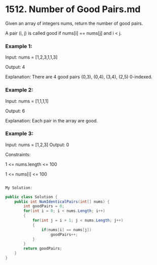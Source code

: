 # 1512. Number of Good Pairs.md
Given an array of integers nums, return the number of good pairs.

A pair (i, j) is called good if nums[i] == nums[j] and i < j.

 

### Example 1:

Input: nums = [1,2,3,1,1,3]

Output: 4

Explanation: There are 4 good pairs (0,3), (0,4), (3,4), (2,5) 0-indexed.
### Example 2:

Input: nums = [1,1,1,1]

Output: 6

Explanation: Each pair in the array are good.
### Example 3:

Input: nums = [1,2,3]
Output: 0
 

Constraints:

1 <= nums.length <= 100

1 <= nums[i] <= 100


```csharp

My Solution:

public class Solution {
    public int NumIdenticalPairs(int[] nums) {
        int goodPairs = 0;
        for(int i = 0; i < nums.Length; i++)
        {
            for(int j = i + 1; j < nums.Length; j++)
            {
                if(nums[i] == nums[j])
                    goodPairs++;
            }
        }
        return goodPairs;
    }
}

```
